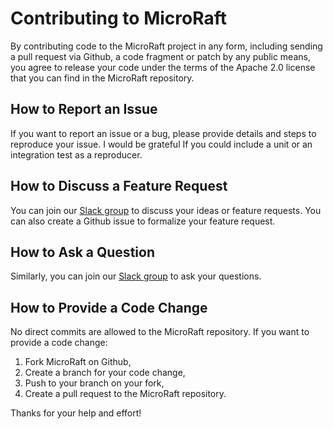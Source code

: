 # Contributing to MicroRaft

By contributing code to the MicroRaft project in any form, including sending 
a pull request via Github, a code fragment or patch by any public means, you
agree to release your code under the terms of the Apache 2.0 license that you
can find in the MicroRaft repository. 


## How to Report an Issue

If you want to report an issue or a bug, please provide details and steps to 
reproduce your issue. I would be grateful If you could include a unit or an 
integration test as a reproducer.


## How to Discuss a Feature Request

You can join our [Slack group](https://join.slack.com/t/microraft/shared_invite/zt-dc6utpfk-84P0VbK7EcrD3lIme2IaaQ) 
to discuss your ideas or feature requests. You can also create a Github issue 
to formalize your feature request.  


## How to Ask a Question

Similarly, you can join our [Slack group](https://join.slack.com/t/microraft/shared_invite/zt-dc6utpfk-84P0VbK7EcrD3lIme2IaaQ)
to ask your questions.


## How to Provide a Code Change

No direct commits are allowed to the MicroRaft repository. If you want to 
provide a code change:

1. Fork MicroRaft on Github,
2. Create a branch for your code change, 
3. Push to your branch on your fork,
4. Create a pull request to the MicroRaft repository.

Thanks for your help and effort!
